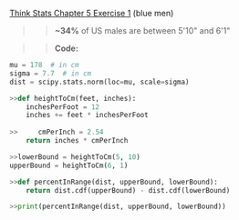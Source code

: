 [Think Stats Chapter 5 Exercise 1](http://greenteapress.com/thinkstats2/html/thinkstats2006.html#toc50) (blue men)

>>**~34%** of US males are between 5'10" and 6'1"

>>**Code:**
```python
mu = 178  # in cm
sigma = 7.7  # in cm
dist = scipy.stats.norm(loc=mu, scale=sigma)

>>def heightToCm(feet, inches):
    inchesPerFoot = 12
    inches += feet * inchesPerFoot
    
>>     cmPerInch = 2.54
    return inches * cmPerInch

>>lowerBound = heightToCm(5, 10)
upperBound = heightToCm(6, 1)

>>def percentInRange(dist, upperBound, lowerBound):
    return dist.cdf(upperBound) - dist.cdf(lowerBound)

>>print(percentInRange(dist, upperBound, lowerBound))
```
